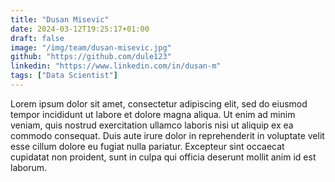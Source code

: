 ```yaml
---
title: "Dusan Misevic"
date: 2024-03-12T19:25:17+01:00
draft: false
image: "/img/team/dusan-misevic.jpg"
github: "https://github.com/dule123"
linkedin: "https://www.linkedin.com/in/dusan-m"
tags: ["Data Scientist"]
---
```


Lorem ipsum dolor sit amet, consectetur adipiscing elit, sed do eiusmod tempor incididunt ut labore et dolore magna aliqua. Ut enim ad minim veniam, quis nostrud exercitation ullamco laboris nisi ut aliquip ex ea commodo consequat. Duis aute irure dolor in reprehenderit in voluptate velit esse cillum dolore eu fugiat nulla pariatur. Excepteur sint occaecat cupidatat non proident, sunt in culpa qui officia deserunt mollit anim id est laborum.
